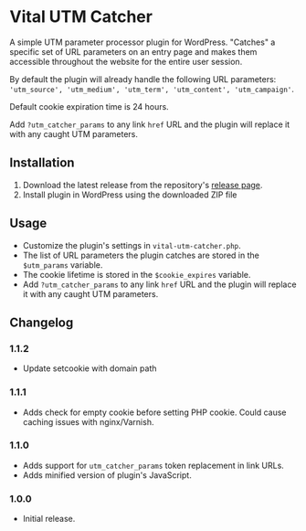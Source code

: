 # Vital UTM Catcher

A simple UTM parameter processor plugin for WordPress. "Catches" a specific set of URL parameters on an entry page and makes them accessible throughout the website for the entire user session.

By default the plugin will already handle the following URL parameters: `'utm_source', 'utm_medium', 'utm_term', 'utm_content', 'utm_campaign'`.

Default cookie expiration time is 24 hours.

Add `?utm_catcher_params` to any link `href` URL and the plugin will replace it with any caught UTM parameters.

## Installation

1. Download the latest release from the repository's [release page](https://github.com/VitalDevTeam/vital-utm-catcher/releases).
2. Install plugin in WordPress using the downloaded ZIP file

## Usage

* Customize the plugin's settings in `vital-utm-catcher.php`.
* The list of URL parameters the plugin catches are stored in the `$utm_params` variable.
* The cookie lifetime is stored in the `$cookie_expires` variable.
* Add `?utm_catcher_params` to any link `href` URL and the plugin will replace it with any caught UTM parameters.

## Changelog

### 1.1.2
* Update setcookie with domain path

### 1.1.1
* Adds check for empty cookie before setting PHP cookie. Could cause caching issues with nginx/Varnish.

### 1.1.0
* Adds support for `utm_catcher_params` token replacement in link URLs.
* Adds minified version of plugin's JavaScript.

### 1.0.0
* Initial release.
